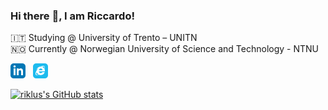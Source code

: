 ### Hi there :wave:, I am Riccardo!

:it: Studying @ University of Trento – UNITN    
 🇳🇴 Currently @ Norwegian University of Science and Technology - NTNU  

<a href="https://www.linkedin.com/in/riccardo-lussana/?locale=en_US"><img src="./assets/icons/linkedin.svg" width="24"></a>
&nbsp;
<a href="https://riklus.github.io"><img src="./assets/icons/explorer.svg" width="24"></a>

[![riklus's GitHub stats](https://github-readme-stats.vercel.app/api?username=riklus&theme=tokyonight)]()
